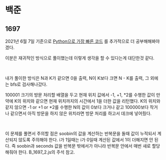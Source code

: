 # 백준

## 1697

2021년 6월 7일 기준으로 [Python으로 가장 빠른 코드](https://www.acmicpc.net/source/18296168) 를 추가적으로 더 공부해해봐야겠다.

이분은 재귀적인 방식으로 풀이했는데 이렇게 생각을 할 수 있다는게 대단한것 같다.

<br>

내가 풀이한 방식은 N과 K가 같으면 0을 출력, N이 K보다 크면 N - K를 출력, 그 외에는 bfs로 검사해나갔다.

100001 크기의 방문 처리할 배열을 두고 현재 위치 값에서 -1, +1, *2를 수행한 값이 만약에 K의 위치와 같으면 현재 위치까지의 시간에서 1을 더한 값을 리턴했다. K의 위치와 같지 않으면 -1 or +1 or *2를 수행한 N의 값이 0보다 크거나 같고 100000보다 작거나 같으면서 아직 방문을 하지 않은 위치라면 방문 처리를 하고서 데크에 넣어줬다.

<br>

이 문제를 풀면서 주의할 점은 soobin의 값을 계산하는 반복문을 돌때 값이 누적되서 계산되지 않도록 주의해야 한다. i가 1일때는 i가 0일때 계산된 값에서 1이 더해지면 안 된다. 즉 soobin과 seconds 값을 반복문 밖에서가 아니라 반복문 안에서 매번 새로 할당해줘야 한다. B_1697_2.js의 주석 참고.